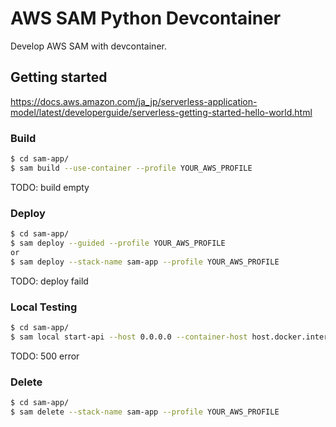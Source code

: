 # AWS SAM Python Devcontainer

Develop AWS SAM with devcontainer.

## Getting started

https://docs.aws.amazon.com/ja_jp/serverless-application-model/latest/developerguide/serverless-getting-started-hello-world.html

### Build
```bash
$ cd sam-app/
$ sam build --use-container --profile YOUR_AWS_PROFILE
```

TODO: build empty

### Deploy
```bash
$ cd sam-app/
$ sam deploy --guided --profile YOUR_AWS_PROFILE
or
$ sam deploy --stack-name sam-app --profile YOUR_AWS_PROFILE
```

TODO: deploy faild

### Local Testing

```bash
$ cd sam-app/
$ sam local start-api --host 0.0.0.0 --container-host host.docker.internal --profile YOUR_AWS_PROFILE 
```

TODO: 500 error

### Delete
```bash
$ cd sam-app/
$ sam delete --stack-name sam-app --profile YOUR_AWS_PROFILE
```
